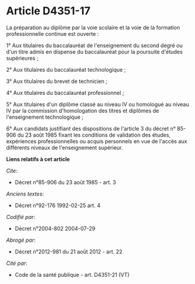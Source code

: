 # Article D4351-17

La préparation au diplôme par la voie scolaire et la voie de la formation professionnelle continue est ouverte :

1° Aux titulaires du baccalauréat de l'enseignement du second degré ou d'un titre admis en dispense du baccalauréat pour la
poursuite d'études supérieures ;

2° Aux titulaires du baccalauréat technologique ;

3° Aux titulaires du brevet de technicien ;

4° Aux titulaires du baccalauréat professionnel ;

5° Aux titulaires d'un diplôme classé au niveau IV ou homologué au niveau IV par la commission d'homologation des titres et
diplômes de l'enseignement technologique ;

6° Aux candidats justifiant des dispositions de l'article 3 du décret n° 85-906 du 23 août 1985 fixant les conditions de
validation des études, expériences professionnelles ou acquis personnels en vue de l'accès aux différents niveaux de
l'enseignement supérieur.

**Liens relatifs à cet article**

_Cite_:

  - Décret n°85-906 du 23 août 1985 - art. 3

_Anciens textes_:

  - Décret n°92-176 1992-02-25 art. 4

_Codifié par_:

  - Décret n°2004-802 2004-07-29

_Abrogé par_:

  - Décret n°2012-981 du 21 août 2012 - art. 22

_Cité par_:

  - Code de la santé publique - art. D4351-21 (VT)
